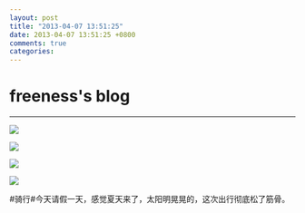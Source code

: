 ```yaml
---
layout: post
title: "2013-04-07 13:51:25"
date: 2013-04-07 13:51:25 +0800
comments: true
categories: 
---
```


# freeness's blog

----------

![](http://okqmqrbgo.bkt.clouddn.com/201304071351251.jpg)

![](http://okqmqrbgo.bkt.clouddn.com/201304071351252.jpg)

![](http://okqmqrbgo.bkt.clouddn.com/201304071351253.jpg)

![](http://okqmqrbgo.bkt.clouddn.com/201304071351254.jpg)

>
\#骑行\#今天请假一天，感觉夏天来了，太阳明晃晃的，这次出行彻底松了筋骨。